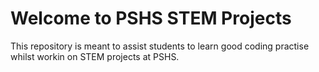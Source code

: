 # Welcome to PSHS STEM Projects

This repository is meant to assist students to learn good coding practise whilst workin on STEM projects at PSHS.
